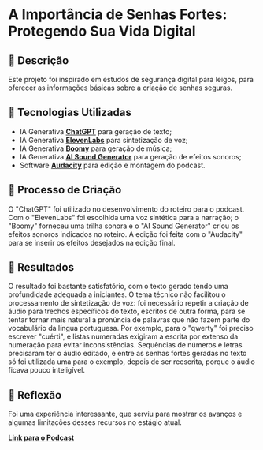 # A Importância de Senhas Fortes: Protegendo Sua Vida Digital

## 📒 Descrição
Este projeto foi inspirado em estudos de segurança digital para leigos, para oferecer as informações básicas sobre a criação de senhas seguras.

## 🤖 Tecnologias Utilizadas
- IA Generativa **[ChatGPT](https://chat.openai.com)** para geração de texto;
- IA Generativa **[ElevenLabs](https://www.elevenlabs.io)** para sintetização de voz;
- IA Generativa **[Boomy](https://boomy.com/)** para geração de música;
- IA Generativa **[AI Sound Generator](https://ai-sound-generator.com/)** para geração de efeitos sonoros;
- Software **[Audacity](https://audacityteam.org)** para edição e montagem do podcast.

## 🧐 Processo de Criação
O "ChatGPT" foi utilizado no desenvolvimento do roteiro para o podcast. Com o "ElevenLabs" foi escolhida uma voz sintética para a narração; o "Boomy" forneceu uma trilha sonora e o "AI Sound Generator" criou os efeitos sonoros indicados no roteiro. A edição foi feita com o "Audacity" para se inserir os efeitos desejados na edição final.

## 🚀 Resultados
O resultado foi bastante satisfatório, com o texto gerado tendo uma profundidade adequada a iniciantes.
O tema técnico não facilitou o processamento de sintetização de voz: foi necessário repetir a criação de áudio para trechos específicos do texto, escritos de outra forma, para se tentar tornar mais natural a pronúncia de palavras que não fazem parte do vocabulário da língua portuguesa. Por exemplo, para o "qwerty" foi preciso escrever "cuérti", e listas numeradas exigiram a escrita por extenso da numeração para evitar inconsistências. Sequências de números e letras precisaram ter o áudio editado, e entre as senhas fortes geradas no texto só foi utilizada uma para o exemplo, depois de ser reescrita, porque o áudio ficava pouco inteligível.

## 💭 Reflexão
Foi uma experiência interessante, que serviu para mostrar os avanços e algumas limitações desses recursos no estágio atual.

**[Link para o Podcast](https://linksdahora.com.br/podcast-seguranca.mp3)**
